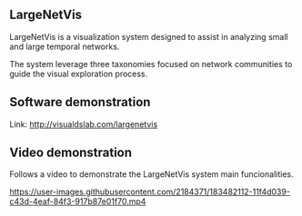 ## LargeNetVis


LargeNetVis is a visualization system  designed to assist in analyzing small and large temporal networks.

The system leverage three taxonomies focused on network communities to guide the visual exploration process.

## Software demonstration

Link: http://visualdslab.com/largenetvis

## Video demonstration

Follows a video to demonstrate the LargeNetVis system main funcionalities.

https://user-images.githubusercontent.com/2184371/183482112-11f4d039-c43d-4eaf-84f3-917b87e01f70.mp4
